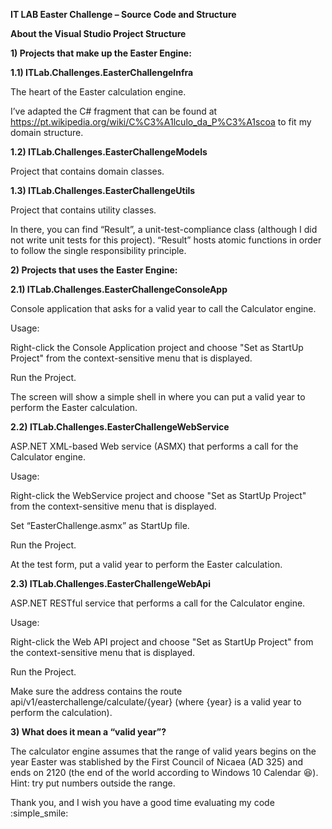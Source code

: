 **IT LAB Easter Challenge – Source Code and Structure**

**About the Visual Studio Project Structure**

**1) Projects that make up the Easter Engine:**

**1.1) ITLab.Challenges.EasterChallengeInfra**

The heart of the Easter calculation engine. 

I’ve adapted the C# fragment that can be found at https://pt.wikipedia.org/wiki/C%C3%A1lculo_da_P%C3%A1scoa to fit my domain structure.

**1.2) ITLab.Challenges.EasterChallengeModels**

Project that contains domain classes.

**1.3) ITLab.Challenges.EasterChallengeUtils**

Project that contains utility classes.

In there, you can find “Result”, a unit-test-compliance class (although I did not write unit tests for this project). “Result” hosts atomic functions in order to follow the single responsibility principle.

**2) Projects that uses the Easter Engine:**

**2.1) ITLab.Challenges.EasterChallengeConsoleApp**

Console application that asks for a valid year to call the Calculator engine. 

Usage:

Right-click the Console Application project and choose "Set as StartUp Project" from the context-sensitive menu that is displayed. 

Run the Project.

The screen will show a simple shell in where you can put a valid year to perform the Easter calculation.


**2.2) ITLab.Challenges.EasterChallengeWebService**

ASP.NET XML-based Web service (ASMX) that performs a call for the Calculator engine.

Usage:

Right-click the WebService project and choose "Set as StartUp Project" from the context-sensitive menu that is displayed. 

Set “EasterChallenge.asmx” as StartUp file. 

Run the Project.

At the test form, put a valid year to perform the Easter calculation.

**2.3) ITLab.Challenges.EasterChallengeWebApi**

ASP.NET RESTful service that performs a call for the Calculator engine.

Usage:

Right-click the Web API project and choose "Set as StartUp Project" from the context-sensitive menu that is displayed. 

Run the Project.

Make sure the address contains the route api/v1/easterchallenge/calculate/{year} (where {year} is a valid year to perform the calculation).

**3) What does it mean a “valid year”?**

The calculator engine assumes that the range of valid years begins on the year Easter was stablished by the First Council of Nicaea (AD 325) and ends on 2120 (the end of the world according to Windows 10 Calendar  :laughing:). Hint: try put numbers outside the range.

Thank you, and I wish you have a good time evaluating my code :simple_smile:
